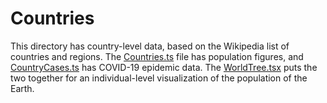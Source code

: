 # Countries

This directory has country-level data, based on the Wikipedia list of countries and regions. The [Countries.ts](Countries.ts) file has population figures, and [CountryCases.ts](CountryCases.ts) has COVID-19 epidemic data. The [WorldTree.tsx](WorldTree.tsx) puts the two together for an individual-level visualization of the population of the Earth.
